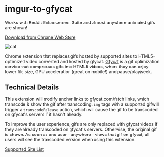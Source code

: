 imgur-to-gfycat
===============

Works with Reddit Enhancement Suite and almost anywhere animated gifs are shown!

[Download from Chrome Web Store](https://chrome.google.com/webstore/detail/imgur-to-gfycat/idnninnhcleaikepmmomfnknbldalnjj)

![cat](http://i.imgur.com/ZmO5HxX.jpg)

Chrome extension that replaces gifs hosted by supported sites to HTML5-optimized video converted and hosted
by gfycat. [Gfycat](http://gfycat.com) is a gif optimization service that compresses gifs into HTML5 
videos, where they can enjoy lower file size, GPU acceleration (great on mobile!) and pause/play/seek.

Technical Details
-----------------

This extension will modify anchor links to gfycat.com/fetch links, which transcode & show the gif
after transcoding. `img` tags with a supported gifwill trigger a `transcodeRelease` action, 
which will cause the gif to be transcoded on gfycat's servers if it hasn't already. 

To improve the user experience, gifs are only replaced with gfycat videos if they are already transcoded
on gfycat's servers. Otherwise, the original gif is shown. As soon as one user - anywhere - views that gif 
on gfycat, all users will see the transcoded version when using this extension.

[Supported Site List](https://github.com/STRML/Imgur-to-Gfycat/blob/master/Source/shared.js)

